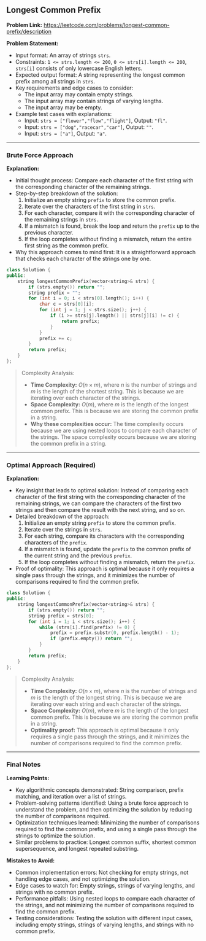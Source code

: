 ## Longest Common Prefix

**Problem Link:** https://leetcode.com/problems/longest-common-prefix/description

**Problem Statement:**
- Input format: An array of strings `strs`.
- Constraints: `1 <= strs.length <= 200`, `0 <= strs[i].length <= 200`, `strs[i]` consists of only lowercase English letters.
- Expected output format: A string representing the longest common prefix among all strings in `strs`.
- Key requirements and edge cases to consider: 
  - The input array may contain empty strings.
  - The input array may contain strings of varying lengths.
  - The input array may be empty.
- Example test cases with explanations:
  - Input: `strs = ["flower","flow","flight"]`, Output: `"fl"`.
  - Input: `strs = ["dog","racecar","car"]`, Output: `""`.
  - Input: `strs = ["a"]`, Output: `"a"`.

---

### Brute Force Approach

**Explanation:**
- Initial thought process: Compare each character of the first string with the corresponding character of the remaining strings.
- Step-by-step breakdown of the solution:
  1. Initialize an empty string `prefix` to store the common prefix.
  2. Iterate over the characters of the first string in `strs`.
  3. For each character, compare it with the corresponding character of the remaining strings in `strs`.
  4. If a mismatch is found, break the loop and return the `prefix` up to the previous character.
  5. If the loop completes without finding a mismatch, return the entire first string as the common prefix.
- Why this approach comes to mind first: It is a straightforward approach that checks each character of the strings one by one.

```cpp
class Solution {
public:
    string longestCommonPrefix(vector<string>& strs) {
        if (strs.empty()) return "";
        string prefix = "";
        for (int i = 0; i < strs[0].length(); i++) {
            char c = strs[0][i];
            for (int j = 1; j < strs.size(); j++) {
                if (i >= strs[j].length() || strs[j][i] != c) {
                    return prefix;
                }
            }
            prefix += c;
        }
        return prefix;
    }
};
```

> Complexity Analysis:
> - **Time Complexity:** $O(n \times m)$, where $n$ is the number of strings and $m$ is the length of the shortest string. This is because we are iterating over each character of the strings.
> - **Space Complexity:** $O(m)$, where $m$ is the length of the longest common prefix. This is because we are storing the common prefix in a string.
> - **Why these complexities occur:** The time complexity occurs because we are using nested loops to compare each character of the strings. The space complexity occurs because we are storing the common prefix in a string.

---

### Optimal Approach (Required)

**Explanation:**
- Key insight that leads to optimal solution: Instead of comparing each character of the first string with the corresponding character of the remaining strings, we can compare the characters of the first two strings and then compare the result with the next string, and so on.
- Detailed breakdown of the approach:
  1. Initialize an empty string `prefix` to store the common prefix.
  2. Iterate over the strings in `strs`.
  3. For each string, compare its characters with the corresponding characters of the `prefix`.
  4. If a mismatch is found, update the `prefix` to the common prefix of the current string and the previous `prefix`.
  5. If the loop completes without finding a mismatch, return the `prefix`.
- Proof of optimality: This approach is optimal because it only requires a single pass through the strings, and it minimizes the number of comparisons required to find the common prefix.

```cpp
class Solution {
public:
    string longestCommonPrefix(vector<string>& strs) {
        if (strs.empty()) return "";
        string prefix = strs[0];
        for (int i = 1; i < strs.size(); i++) {
            while (strs[i].find(prefix) != 0) {
                prefix = prefix.substr(0, prefix.length() - 1);
                if (prefix.empty()) return "";
            }
        }
        return prefix;
    }
};
```

> Complexity Analysis:
> - **Time Complexity:** $O(n \times m)$, where $n$ is the number of strings and $m$ is the length of the longest string. This is because we are iterating over each string and each character of the strings.
> - **Space Complexity:** $O(m)$, where $m$ is the length of the longest common prefix. This is because we are storing the common prefix in a string.
> - **Optimality proof:** This approach is optimal because it only requires a single pass through the strings, and it minimizes the number of comparisons required to find the common prefix.

---

### Final Notes

**Learning Points:**
- Key algorithmic concepts demonstrated: String comparison, prefix matching, and iteration over a list of strings.
- Problem-solving patterns identified: Using a brute force approach to understand the problem, and then optimizing the solution by reducing the number of comparisons required.
- Optimization techniques learned: Minimizing the number of comparisons required to find the common prefix, and using a single pass through the strings to optimize the solution.
- Similar problems to practice: Longest common suffix, shortest common supersequence, and longest repeated substring.

**Mistakes to Avoid:**
- Common implementation errors: Not checking for empty strings, not handling edge cases, and not optimizing the solution.
- Edge cases to watch for: Empty strings, strings of varying lengths, and strings with no common prefix.
- Performance pitfalls: Using nested loops to compare each character of the strings, and not minimizing the number of comparisons required to find the common prefix.
- Testing considerations: Testing the solution with different input cases, including empty strings, strings of varying lengths, and strings with no common prefix.